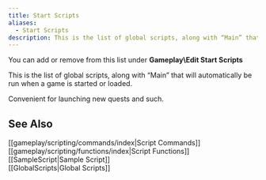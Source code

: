 ```yaml
---
title: Start Scripts
aliases:
  - Start Scripts
description: This is the list of global scripts, along with “Main” that will automatically be run when a game is started or loaded.
---
```

You can add or remove from this list under **Gameplay\\Edit Start Scripts**

This is the list of global scripts, along with “Main” that will automatically be run when a game is started or loaded.

Convenient for launching new quests and such.

## See Also  
[[gameplay/scripting/commands/index|Script Commands]]  
[[gameplay/scripting/functions/index|Script Functions]]  
[[SampleScript|Sample Script]]  
[[GlobalScripts|Global Scripts]]  